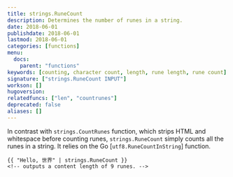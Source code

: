 ```yaml
---
title: strings.RuneCount
description: Determines the number of runes in a string.
date: 2018-06-01
publishdate: 2018-06-01
lastmod: 2018-06-01
categories: [functions]
menu:
  docs:
    parent: "functions"
keywords: [counting, character count, length, rune length, rune count]
signature: ["strings.RuneCount INPUT"]
workson: []
hugoversion:
relatedfuncs: ["len", "countrunes"]
deprecated: false
aliases: []
---
```


In contrast with `strings.CountRunes` function, which strips HTML and whitespace before counting runes, `strings.RuneCount` simply counts all the runes in a string. It relies on the Go [`utf8.RuneCountInString`] function.

```go-html-template
{{ "Hello, 世界" | strings.RuneCount }}
<!-- outputs a content length of 9 runes. -->
```

[`utf8.RuneCount`]: https://golang.org/pkg/unicode/utf8/#RuneCount
